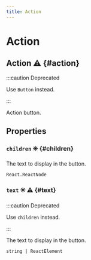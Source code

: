 ```yaml
---
title: Action
---
```


# Action

## Action ⚠️ {#action}



:::caution Deprecated

Use `Button` instead. 

:::

Action button.



## Properties


### `children` ✳️  {#children}




The text to display in the button.

```tsx title="Type"
React.ReactNode
```



### `text` ✳️ ⚠️ {#text}



:::caution Deprecated

Use `children` instead.

:::

The text to display in the button.

```tsx title="Type"
string | ReactElement
```



